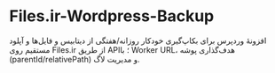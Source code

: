 # Files.ir-Wordpress-Backup
افزونهٔ وردپرس برای بکاپ‌گیری خودکار روزانه/هفتگی از دیتابیس و فایل‌ها و آپلود مستقیم روی Files.ir از طریق API؛ با Worker URL، هدف‌گذاری پوشه (parentId/relativePath) و مدیریت لاگ.
